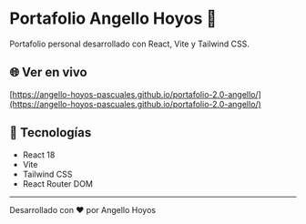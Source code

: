 # Portafolio Angello Hoyos 🚀

Portafolio personal desarrollado con React, Vite y Tailwind CSS.

## 🌐 Ver en vivo
[https://angello-hoyos-pascuales.github.io/portafolio-2.0-angello/](https://angello-hoyos-pascuales.github.io/portafolio-2.0-angello/)

## 🚀 Tecnologías
- React 18
- Vite
- Tailwind CSS
- React Router DOM

---
Desarrollado con ❤️ por Angello Hoyos